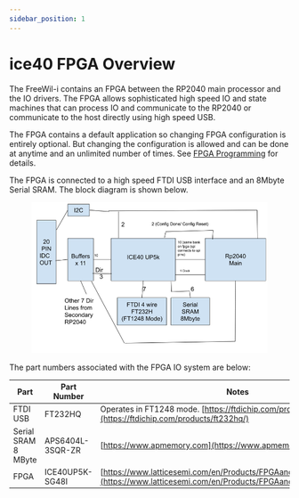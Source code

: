 ```yaml
---
sidebar_position: 1
---
```


# ice40 FPGA Overview

The FreeWil-i contains an FPGA between the RP2040 main processor and the IO drivers. The FPGA allows sophisticated high speed IO and state machines that can process IO and communicate to the RP2040 or communicate to the host directly using high speed USB.

The FPGA contains a default application so changing FPGA configuration is entirely optional. But changing the configuration is allowed and can be done at anytime and an unlimited number of times. See [FPGA Programming](/ICE40%20FPGA/fpga-programming) for details.

The FPGA is connected to a high speed FTDI USB interface and an 8Mbyte Serial SRAM. The block diagram is shown below.

<div class="text--center">

<figure>

![FPGA ](../assets/fpga.jpg "FPGA ")
<figcaption></figcaption>
</figure>
</div>

The part numbers associated with the FPGA IO system are below:

| Part                	| Part Number      	| Notes                                                                                                                                     	|
|---------------------	|------------------	|-------------------------------------------------------------------------------------------------------------------------------------------	|
| FTDI USB            	| FT232HQ          	| Operates in FT1248 mode. [https://ftdichip.com/products/ft232hq/](https://ftdichip.com/products/ft232hq/)                                 	|
| Serial SRAM 8 MByte 	| APS6404L-3SQR-ZR 	| [https://www.apmemory.com](https://www.apmemory.com)                                                                                       	|
| FPGA                	| ICE40UP5K-SG48I  	| [https://www.latticesemi.com/en/Products/FPGAandCPLD/iCE40UltraPlus](https://www.latticesemi.com/en/Products/FPGAandCPLD/iCE40UltraPlus)  	|